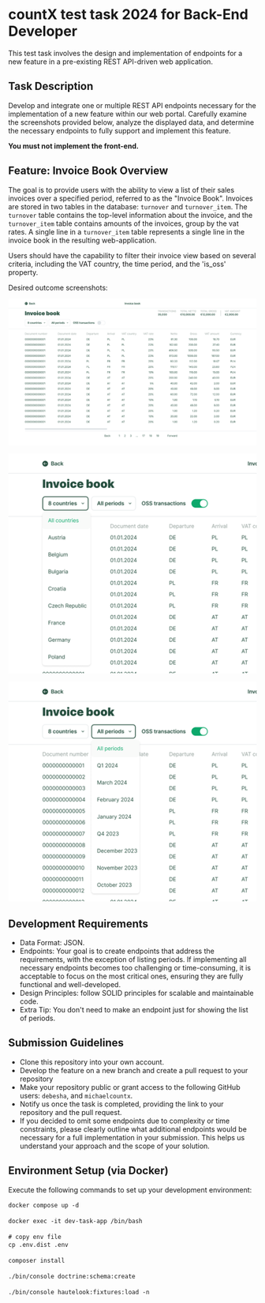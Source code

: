 # countX test task 2024 for Back-End Developer

This test task involves the design and implementation of endpoints for a new feature in a pre-existing REST API-driven
web application.

## Task Description

Develop and integrate one or multiple REST API endpoints necessary for the implementation of a new feature within our
web portal. Carefully examine the screenshots provided below, analyze the displayed data, and determine the necessary
endpoints to fully support and implement this feature.

**You must not implement the front-end.**

## Feature: Invoice Book Overview

The goal is to provide users with the ability to view a list of their sales invoices over a specified
period, referred to as the "Invoice Book".
Invoices are stored in two tables in the database: `turnover` and `turnover_item`. The `turnover` table contains the
top-level information about the invoice, and the `turnover_item` table contains amounts of the invoices, group by the
vat rates. A single line in a `turnover_item` table represents a single line in the invoice book in the resulting
web-application.

Users should have the capability to filter their invoice view based on several criteria, including the VAT country,
the time period, and the 'is_oss' property.

Desired outcome screenshots:

![Invoice Book](https://github.com/countxvat/dev-task/blob/master/public/img/invoice_book_example.png?raw=true)

![Countries Dropdown](https://github.com/countxvat/dev-task/blob/master/public/img/invoice_book_example_countries.png?raw=true)

![Periods Dropdown](https://github.com/countxvat/dev-task/blob/master/public/img/invoice_book_example_periods.png?raw=true)

## Development Requirements

- Data Format: JSON.
- Endpoints: Your goal is to create endpoints that address
  the requirements, with the exception of listing periods.
  If implementing all necessary endpoints becomes too challenging or time-consuming, it is acceptable to focus on the
  most critical ones, ensuring they are fully functional and well-developed.
- Design Principles: follow SOLID principles for scalable and maintainable code.
- Extra Tip: You don't need to make an endpoint just for showing the list of periods.

## Submission Guidelines

- Clone this repository into your own account.
- Develop the feature on a new branch and create a pull request to your repository
- Make your repository public or grant access to the following GitHub users: `debesha`, and `michaelcountx`.
- Notify us once the task is completed, providing the link to your repository and the pull request.
- If you decided to omit some endpoints due to complexity or time constraints, please clearly outline what additional
  endpoints would be necessary for a full implementation in your submission. This helps us understand your approach and
  the scope of your solution.

## Environment Setup (via Docker)

Execute the following commands to set up your development environment:

```
docker compose up -d

docker exec -it dev-task-app /bin/bash

# copy env file
cp .env.dist .env

composer install

./bin/console doctrine:schema:create

./bin/console hautelook:fixtures:load -n
```
